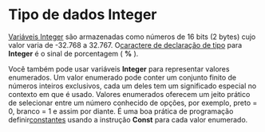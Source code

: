 
# Tipo de dados Integer

[Variáveis Integer](b8bdf64f-5920-1ae9-16d0-b26d09524a30.md) são armazenadas como números de 16 bits (2 bytes) cujo valor varia de -32.768 a 32.767. O[caractere de declaração de tipo](b8bdf64f-5920-1ae9-16d0-b26d09524a30.md) para **Integer** é o sinal de porcentagem ( **%** ).

Você também pode usar variáveis  **Integer** para representar valores enumerados. Um valor enumerado pode conter um conjunto finito de números inteiros exclusivos, cada um deles tem um significado especial no contexto em que é usado. Valores enumerados oferecem um jeito prático de selecionar entre um número conhecido de opções, por exemplo, preto = 0, branco = 1 e assim por diante. É uma boa prática de programação definir[constantes](b8bdf64f-5920-1ae9-16d0-b26d09524a30.md) usando a instrução **Const** para cada valor enumerado.
